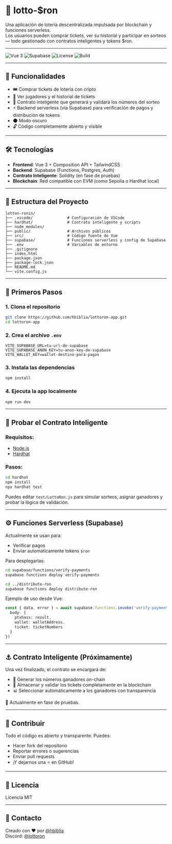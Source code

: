 # 🎰 lotto-$ron

Una aplicación de lotería descentralizada impulsada por blockchain y funciones serverless.  
Los usuarios pueden comprar tickets, ver su historial y participar en sorteos — todo gestionado con contratos inteligentes y tokens $ron.

---

![Vue 3](https://img.shields.io/badge/vue-3.x-brightgreen.svg)
![Supabase](https://img.shields.io/badge/backend-supabase-3ecf8e)
![License](https://img.shields.io/badge/license-MIT-blue.svg)
![Build](https://img.shields.io/badge/build-passing-brightgreen)

---

## 🚀 Funcionalidades

- 🎟️ Comprar tickets de lotería con cripto
- 👥 Ver jugadores y el historial de tickets
- 🧾 Contrato inteligente que generará y validará los números del sorteo
- ⚡ Backend serverless (vía Supabase) para verificación de pagos y distribución de tokens
- 🌑 Modo oscuro
- 🔓 Código completamente abierto y visible

---

## 🛠 Tecnologías

- **Frontend**: Vue 3 + Composition API + TailwindCSS
- **Backend**: Supabase (Functions, Postgres, Auth)
- **Contrato Inteligente**: Solidity (en fase de pruebas)
- **Blockchain**: Red compatible con EVM (como Sepolia o Hardhat local)

---

## 📂 Estructura del Proyecto

```
lotton-ronin/
├── .vscode/               # Configuración de VSCode
├── hardhat/               # Contrato inteligente y scripts
├── node_modules/
├── public/                # Archivos públicos
├── src/                   # Código fuente de Vue
├── supabase/              # Funciones serverless y config de Supabase
├── .env                   # Variables de entorno
├── .gitignore
├── index.html
├── package.json
├── package-lock.json
├── README.md
└── vite.config.js
```

---

## 🔧 Primeros Pasos

### 1. Clona el repositorio

```bash
git clone https://github.com/hbiblia/lottoron-app.git
cd lottoron-app
```

### 2. Crea el archivo `.env`

```env
VITE_SUPABASE_URL=tu-url-de-supabase
VITE_SUPABASE_ANON_KEY=tu-anon-key-de-supabase
VITE_WALLET_KEY=wallet-destino-para-pagos
```

### 3. Instala las dependencias

```bash
npm install
```

### 4. Ejecuta la app localmente

```bash
npm run dev
```

---

## 🧪 Probar el Contrato Inteligente

### Requisitos:

- [Node.js](https://nodejs.org/)
- [Hardhat](https://hardhat.org/)

### Pasos:

```bash
cd hardhat
npm install
npx hardhat test
```

Puedes editar `test/LottoRon.js` para simular sorteos, asignar ganadores y probar la lógica de validación.

---

## ⚙️ Funciones Serverless (Supabase)

Actualmente se usan para:

- Verificar pagos
- Enviar automáticamente tokens `$ron`

Para desplegarlas:

```bash
cd supabase/functions/verify-payments
supabase functions deploy verify-payments

cd ../distribute-ron
supabase functions deploy distribute-ron
```

Ejemplo de uso desde Vue:

```ts
const { data, error } = await supabase.functions.invoke('verify-payments', {
  body: {
    ptxhass: result,
    wallet: walletAddress,
    ticket: ticketNumbers
  }
})
```

---

## ⚓ Contrato Inteligente (Próximamente)

Una vez finalizado, el contrato se encargará de:

- 🧶 Generar los números ganadores on-chain
- 📂 Almacenar y validar los tickets completamente en la blockchain
- 📊 Seleccionar automáticamente a los ganadores con transparencia

🧪 Actualmente en fase de pruebas.

---

## 🤝 Contribuir

Todo el código es abierto y transparente. Puedes:

- Hacer fork del repositorio
- Reportar errores o sugerencias
- Enviar pull requests
- ¡Y dejarnos una ⭐ en GitHub!

---

## 📜 Licencia

Licencia MIT

---

## 📢 Contacto

Creado con ❤️ por [@hbiblia](https://github.com/hbiblia)  
Discord: [@lottoron](https://discord.gg/xxemTpaM)